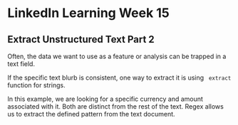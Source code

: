 # LinkedIn Learning Week 15

## Extract Unstructured Text Part 2

Often, the data we want to use as a feature or analysis can be trapped in a text field.  

If the specific text blurb is consistent, one way to extract it is using  <code> extract </code> function for strings.

In this example, we are looking for a specific currency and amount associated with it. Both are distinct from the rest of the text. Regex allows us to extract the defined pattern from the text document. 

